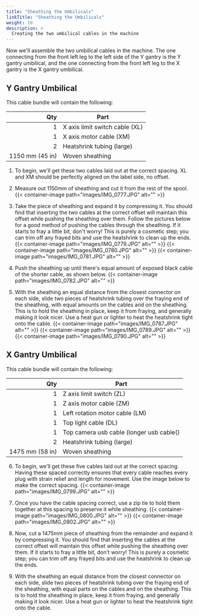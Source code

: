 ```yaml
---
title: "Sheathing the Umbilicals"
linkTitle: "Sheathing the Umbilicals"
weight: 10
description: >
  Creating the two umbilical cables in the machine
---
```


Now we'll assemble the two umbilical cables in the machine. The one connecting from the front left leg to the left side of the Y gantry is the Y gantry umbilical, and the one connecting from the front left leg to the X gantry is the X gantry umbilical.

## Y Gantry Umbilical

This cable bundle will contain the following:

|             Qty | Part                           |
|----------------:|--------------------------------|
|               1 | X axis limit switch cable (XL) |
|               1 | X axis motor cable (XM)        |
|               2 | Heatshrink tubing (large)      |
| 1150 mm (45 in) | Woven sheathing                |


1. To begin, we'll get these two cables laid out at the correct spacing. XL and XM should be perfectly aligned on the label side, no offset.

2. Measure out 1150mm of sheathing and cut it from the rest of the spool.
  {{< container-image path="images/IMG_0777.JPG" alt="" >}}

3. Take the piece of sheathing and expand it by compressing it. You should find that inserting the two cables at the correct offset will maintain this offset while pushing the sheathing over them. Follow the pictures below for a good method of pushing the cables through the sheathing. If it starts to fray a little bit, don't worry! This is purely a cosmetic step; you can trim off any frayed bits and use the heatshrink to clean up the ends.
  {{< container-image path="images/IMG_0779.JPG" alt="" >}}
  {{< container-image path="images/IMG_0780.JPG" alt="" >}}
  {{< container-image path="images/IMG_0781.JPG" alt="" >}}

4. Push the sheathing up until there's equal amount of exposed black cable of the shorter cable, as shown below.
  {{< container-image path="images/IMG_0782.JPG" alt="" >}}

5. With the sheathing an equal distance from the closest connector on each side, slide two pieces of heatshrink tubing over the fraying end of the sheathing, with equal amounts on the cables and on the sheathing. This is to hold the sheathing in place, keep it from fraying, and generally making it look nicer. Use a heat gun or lighter to heat the heatshrink tight onto the cable.
  {{< container-image path="images/IMG_0787.JPG" alt="" >}}
  {{< container-image path="images/IMG_0789.JPG" alt="" >}}
  {{< container-image path="images/IMG_0790.JPG" alt="" >}}

## X Gantry Umbilical
This cable bundle will contain the following:

|             Qty | Part                                     |
|----------------:|------------------------------------------|
|               1 | Z axis limit switch (ZL)                 |
|               1 | Z axis motor cable (ZM)                  |
|               1 | Left rotation motor cable (LM)           |
|               1 | Top light cable (DL)                     |
|               1 | Top camera usb cable (longer usb cable() |
|               2 | Heatshrink tubing (large)                |
| 1475 mm (58 in) | Woven sheathing                          |

6. To begin, we'll get these five cables laid out at the correct spacing. Having these spaced correctly ensures that every cable reaches every plug with strain relief and length for movement. Use the image below to make the correct spacing.
  {{< container-image path="images/IMG_0799.JPG" alt="" >}}

7. Once you have the cable spacing correct, use a zip tie to hold them together at this spacing to preserve it while sheathing.
  {{< container-image path="images/IMG_0800.JPG" alt="" >}}
  {{< container-image path="images/IMG_0802.JPG" alt="" >}}

8. Now, cut a 1475mm piece of sheathing from the remainder and expand it by compressing it. You should find that inserting the cables at the correct offset will maintain this offset while pushing the sheathing over them. If it starts to fray a little bit, don't worry! This is purely a cosmetic step; you can trim off any frayed bits and use the heatshrink to clean up the ends.

9. With the sheathing an equal distance from the closest connector on each side, slide two pieces of heatshrink tubing over the fraying end of the sheathing, with equal parts on the cables and on the sheathing. This is to hold the sheathing in place, keep it from fraying, and generally making it look nicer. Use a heat gun or lighter to heat the heatshrink tight onto the cable.
